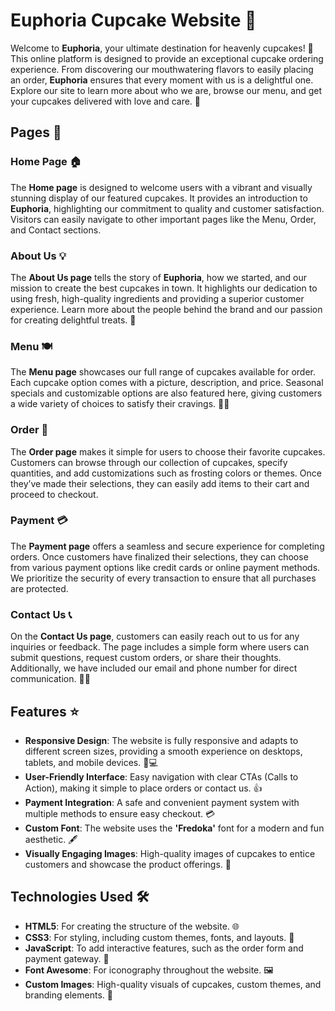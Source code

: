 # **Euphoria Cupcake Website** 🍰

Welcome to **Euphoria**, your ultimate destination for heavenly cupcakes! 🧁 This online platform is designed to provide an exceptional cupcake ordering experience. From discovering our mouthwatering flavors to easily placing an order, **Euphoria** ensures that every moment with us is a delightful one. Explore our site to learn more about who we are, browse our menu, and get your cupcakes delivered with love and care. 💖

## Pages 📄

### **Home Page** 🏠
The **Home page** is designed to welcome users with a vibrant and visually stunning display of our featured cupcakes. It provides an introduction to **Euphoria**, highlighting our commitment to quality and customer satisfaction. Visitors can easily navigate to other important pages like the Menu, Order, and Contact sections.

### **About Us** 💡
The **About Us page** tells the story of **Euphoria**, how we started, and our mission to create the best cupcakes in town. It highlights our dedication to using fresh, high-quality ingredients and providing a superior customer experience. Learn more about the people behind the brand and our passion for creating delightful treats. 🎉

### **Menu** 🍽️
The **Menu page** showcases our full range of cupcakes available for order. Each cupcake option comes with a picture, description, and price. Seasonal specials and customizable options are also featured here, giving customers a wide variety of choices to satisfy their cravings. 🎂🍪

### **Order** 🛒
The **Order page** makes it simple for users to choose their favorite cupcakes. Customers can browse through our collection of cupcakes, specify quantities, and add customizations such as frosting colors or themes. Once they’ve made their selections, they can easily add items to their cart and proceed to checkout.

### **Payment** 💳
The **Payment page** offers a seamless and secure experience for completing orders. Once customers have finalized their selections, they can choose from various payment options like credit cards or online payment methods. We prioritize the security of every transaction to ensure that all purchases are protected.

### **Contact Us** 📞
On the **Contact Us page**, customers can easily reach out to us for any inquiries or feedback. The page includes a simple form where users can submit questions, request custom orders, or share their thoughts. Additionally, we have included our email and phone number for direct communication. 📧📱




## Features ⭐

- **Responsive Design**: The website is fully responsive and adapts to different screen sizes, providing a smooth experience on desktops, tablets, and mobile devices. 📱💻
- **User-Friendly Interface**: Easy navigation with clear CTAs (Calls to Action), making it simple to place orders or contact us. 👍
- **Payment Integration**: A safe and convenient payment system with multiple methods to ensure easy checkout. 💳
- **Custom Font**: The website uses the **'Fredoka'** font for a modern and fun aesthetic. 🖋️
- **Visually Engaging Images**: High-quality images of cupcakes to entice customers and showcase the product offerings. 📸

## Technologies Used 🛠️

- **HTML5**: For creating the structure of the website. 🌐
- **CSS3**: For styling, including custom themes, fonts, and layouts. 🎨
- **JavaScript**: To add interactive features, such as the order form and payment gateway. 🔄
- **Font Awesome**: For iconography throughout the website. 🖼️
- **Custom Images**: High-quality visuals of cupcakes, custom themes, and branding elements. 🍩

